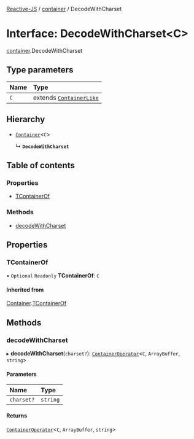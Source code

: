[Reactive-JS](../README.md) / [container](../modules/container.md) / DecodeWithCharset

# Interface: DecodeWithCharset<C\>

[container](../modules/container.md).DecodeWithCharset

## Type parameters

| Name | Type |
| :------ | :------ |
| `C` | extends [`ContainerLike`](container.ContainerLike.md) |

## Hierarchy

- [`Container`](container.Container.md)<`C`\>

  ↳ **`DecodeWithCharset`**

## Table of contents

### Properties

- [TContainerOf](container.DecodeWithCharset.md#tcontainerof)

### Methods

- [decodeWithCharset](container.DecodeWithCharset.md#decodewithcharset)

## Properties

### TContainerOf

• `Optional` `Readonly` **TContainerOf**: `C`

#### Inherited from

[Container](container.Container.md).[TContainerOf](container.Container.md#tcontainerof)

## Methods

### decodeWithCharset

▸ **decodeWithCharset**(`charset?`): [`ContainerOperator`](../modules/container.md#containeroperator)<`C`, `ArrayBuffer`, `string`\>

#### Parameters

| Name | Type |
| :------ | :------ |
| `charset?` | `string` |

#### Returns

[`ContainerOperator`](../modules/container.md#containeroperator)<`C`, `ArrayBuffer`, `string`\>
